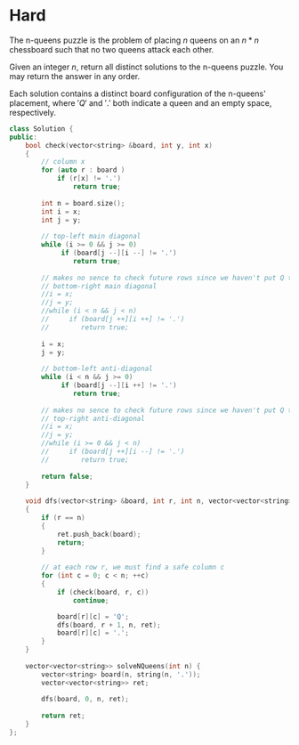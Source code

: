 # Hard

The n-queens puzzle is the problem of placing $n$ queens on an $n * n$ chessboard such that no two queens attack each other.

Given an integer $n$, return all distinct solutions to the n-queens puzzle. You may return the answer in any order.

Each solution contains a distinct board configuration of the n-queens' placement, where $'Q'$ and $'.'$ both indicate a queen and an empty space, respectively.

```cpp
class Solution {
public:
    bool check(vector<string> &board, int y, int x)
    {
        // column x
        for (auto r : board )
            if (r[x] != '.')
                return true;
        
        int n = board.size();
        int i = x;
        int j = y;
        
        // top-left main diagonal
        while (i >= 0 && j >= 0)
             if (board[j --][i --] != '.')
                return true;
        
        // makes no sence to check future rows since we haven't put Q there.
        // bottom-right main diagonal
        //i = x;
        //j = y;
        //while (i < n && j < n)
        //     if (board[j ++][i ++] != '.')
        //        return true;
        
        i = x;
        j = y;
        
        // bottom-left anti-diagonal
        while (i < n && j >= 0)
             if (board[j --][i ++] != '.')
                return true;
        
        // makes no sence to check future rows since we haven't put Q there.
        // top-right anti-diagonal
        //i = x;
        //j = y;
        //while (i >= 0 && j < n)
        //     if (board[j ++][i --] != '.')
        //        return true;
        
        return false;
    }
    
    void dfs(vector<string> &board, int r, int n, vector<vector<string>> &ret)
    {
        if (r == n)
        {
            ret.push_back(board);
            return;
        }
        
        // at each row r, we must find a safe column c
        for (int c = 0; c < n; ++c)
        {
            if (check(board, r, c))
                continue;

            board[r][c] = 'Q';
            dfs(board, r + 1, n, ret);
            board[r][c] = '.';
        }
    }
    
    vector<vector<string>> solveNQueens(int n) {
        vector<string> board(n, string(n, '.'));
        vector<vector<string>> ret;
        
        dfs(board, 0, n, ret);
        
        return ret;
    }
};
```
